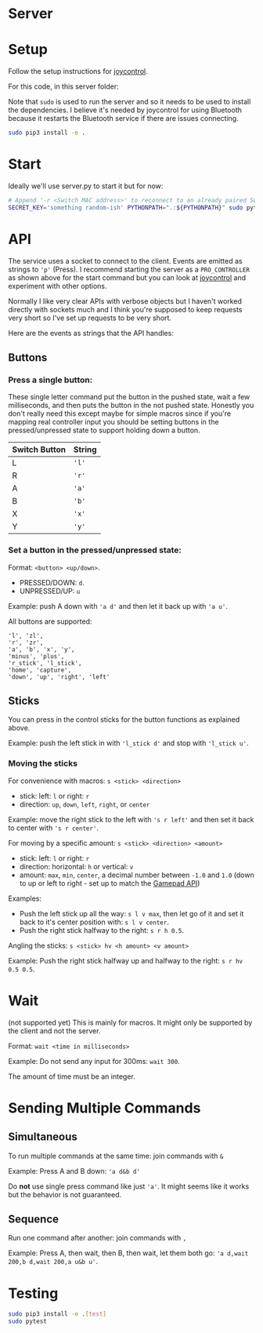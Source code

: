 # Server

# Setup
Follow the setup instructions for [joycontrol][joycontrol].

For this code, in this server folder:

Note that `sudo` is used to run the server and so it needs to be used to install the dependencies.
I believe it's needed by joycontrol for using Bluetooth because it restarts the Bluetooth service if there are issues connecting.
```bash
sudo pip3 install -e .
```

# Start
Ideally we'll use server.py to start it but for now:
```bash
# Append '-r <Switch MAC address>' to reconnect to an already paired Switch.
SECRET_KEY='something random-ish' PYTHONPATH=".:${PYTHONPATH}" sudo python3 switchremoteplay/server.py
```

# API
The service uses a socket to connect to the client.
Events are emitted as strings to `'p'` (Press).
I recommend starting the server as a `PRO_CONTROLLER` as shown above for the start command but you can look at [joycontrol][joycontrol] and experiment with other options.

Normally I like very clear APIs with verbose objects but I haven't worked directly with sockets much and I think you're supposed to keep requests very short so I've set up requests to be very short.

Here are the events as strings that the API handles: 
## Buttons
### Press a single button:
These single letter command put the button in the pushed state, wait a few milliseconds, and then puts the button in the not pushed state.
Honestly you don't really need this except maybe for simple macros since if you're mapping real controller input you should be setting buttons in the pressed/unpressed state to support holding down a button.

| Switch Button | String |
|---------------|--------|
| L             | `'l'` |
| R             | `'r'` |
| A             | `'a'` |
| B             | `'b'` |
| X             | `'x'` |
| Y             | `'y'` |

### Set a button in the pressed/unpressed state:
Format: `<button> <up/down>`.
* PRESSED/DOWN: `d`.
* UNPRESSED/UP: `u`

Example: push A down with `'a d'` and then let it back up with `'a u'`.

All buttons are supported:
```
'l', 'zl',
'r', 'zr',
'a', 'b', 'x', 'y',
'minus', 'plus',
'r_stick', 'l_stick',
'home', 'capture',
'down', 'up', 'right', 'left'
```

## Sticks
You can press in the control sticks for the button functions as explained above.

Example: push the left stick in with `'l_stick d'` and stop with `'l_stick u'`.

### Moving the sticks
For convenience with macros: `s <stick> <direction>`
* stick: left: `l` or right: `r`
* direction: `up`, `down`, `left`, `right`, or `center`

Example: move the right stick to the left with `'s r left'` and then set it back to center with `'s r center'`. 

For moving by a specific amount: `s <stick> <direction> <amount>`
* stick: left: `l` or right: `r`
* direction: horizontal: `h` or vertical: `v`
* amount: `max`, `min`, `center`, a decimal number between `-1.0` and `1.0` (down to up or left to right - set up to match the [Gamepad API](https://developer.mozilla.org/en-US/docs/Web/API/Gamepad_API/))

Examples:
* Push the left stick up all the way: `s l v max`, then let go of it and set it back to it's center position with: `s l v center`.
* Push the right stick halfway to the right: `s r h 0.5`.

Angling the sticks: `s <stick> hv <h amount> <v amount>`

Example: Push the right stick halfway up and halfway to the right: `s r hv 0.5 0.5`.

# Wait
(not supported yet)
This is mainly for macros. It might only be supported by the client and not the server.

Format: `wait <time in milliseconds>`

Example: Do not send any input for 300ms: `wait 300`.

The amount of time must be an integer.

# Sending Multiple Commands

## Simultaneous
To run multiple commands at the same time: join commands with `&`

Example: Press A and B down: `'a d&b d'`

Do **not** use single press command like just `'a'`. 
It might seems like it works but the behavior is not guaranteed.

## Sequence
Run one command after another: join commands with `,`

Example: Press A, then wait, then B, then wait, let them both go: `'a d,wait 200,b d,wait 200,a u&b u'`.

# Testing
```bash
sudo pip3 install -e .[test]
sudo pytest
```

[joycontrol]: https://github.com/mart1nro/joycontrol
